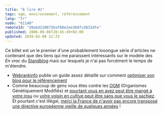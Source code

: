 ```yaml
---
title: "À lire #1"
tags: ogm, environnement, référencement
lang: "fr"
node: "61140"
remoteId: "d8abd220873baf88e2ee360fcd833dfe"
published: 2006-09-06T20:45:49+02:00
updated: 2016-02-08 22:23
---
```

 
Ce billet est un le premier d'une probablement looongue série d'articles ne contenant que des liens qui me paraissent intéressants sur le modèle des *En vrac* du [Standblog](http://standblog.org/) mais sur lesquels je n'ai pas forcément le temps de m'étendre.

 * [Webrankinfo](http://www.webrankinfo.com) publie un guide assez détaillé sur
   comment [optimiser son blog pour le
   référencement](http://www.webrankinfo.com/actualites/200609-referencement-blog.htm)
 * Comme beaucoup de gens vous êtes contre les [OGM](http://www.ogm.gouv.fr/)
   (Organismes Génétiquement Modifiés) et [pourtant vous en avez peut être mangé
   à votre
   insu](http://www.greenpeace.org/france/fr/detectivesOGM/actualites/du-riz-ogm-jamais-autorise-et/) ou
   [votre voisin en cultive peut être sans que vous le
   sachiez](http://www.greenpeace.org/france/fr/detectivesOGM/actualites/ogm-cultures-commerciales/). Et
   pourtant c'est illégal, [merci la France de n'avoir pas encore transposé une
   directive européenne vieille de quelques
   années](http://fr.wikipedia.org/wiki/Directive_2001/18/CE) !
